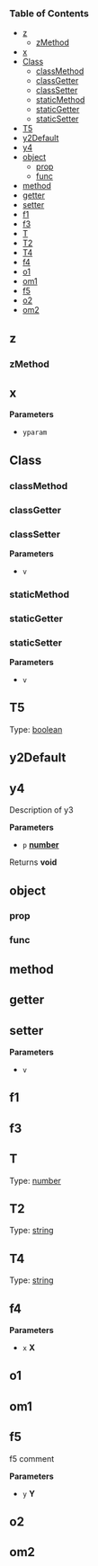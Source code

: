 <!-- Generated by documentation.js. Update this documentation by updating the source code. -->

### Table of Contents

-   [z](#z)
    -   [zMethod](#zmethod)
-   [x](#x)
-   [Class](#class)
    -   [classMethod](#classmethod)
    -   [classGetter](#classgetter)
    -   [classSetter](#classsetter)
    -   [staticMethod](#staticmethod)
    -   [staticGetter](#staticgetter)
    -   [staticSetter](#staticsetter)
-   [T5](#t5)
-   [y2Default](#y2default)
-   [y4](#y4)
-   [object](#object)
    -   [prop](#prop)
    -   [func](#func)
-   [method](#method)
-   [getter](#getter)
-   [setter](#setter)
-   [f1](#f1)
-   [f3](#f3)
-   [T](#t)
-   [T2](#t2)
-   [T4](#t4)
-   [f4](#f4)
-   [o1](#o1)
-   [om1](#om1)
-   [f5](#f5)
-   [o2](#o2)
-   [om2](#om2)

## z

### zMethod

## x

**Parameters**

-   `yparam`  

## Class

### classMethod

### classGetter

### classSetter

**Parameters**

-   `v`  

### staticMethod

### staticGetter

### staticSetter

**Parameters**

-   `v`  

## T5

Type: [boolean](https://developer.mozilla.org/en-US/docs/Web/JavaScript/Reference/Global_Objects/Boolean)

## y2Default

## y4

Description of y3

**Parameters**

-   `p` **[number](https://developer.mozilla.org/en-US/docs/Web/JavaScript/Reference/Global_Objects/Number)** 

Returns **void** 

## object

### prop

### func

## method

## getter

## setter

**Parameters**

-   `v`  

## f1

## f3

## T

Type: [number](https://developer.mozilla.org/en-US/docs/Web/JavaScript/Reference/Global_Objects/Number)

## T2

Type: [string](https://developer.mozilla.org/en-US/docs/Web/JavaScript/Reference/Global_Objects/String)

## T4

Type: [string](https://developer.mozilla.org/en-US/docs/Web/JavaScript/Reference/Global_Objects/String)

## f4

**Parameters**

-   `x` **X** 

## o1

## om1

## f5

f5 comment

**Parameters**

-   `y` **Y** 

## o2

## om2

